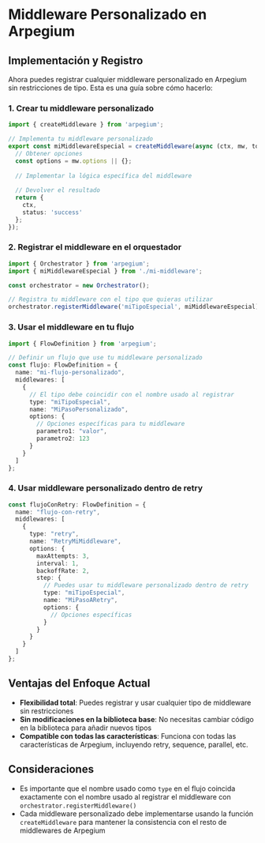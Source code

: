 # Middleware Personalizado en Arpegium

## Implementación y Registro

Ahora puedes registrar cualquier middleware personalizado en Arpegium sin restricciones de tipo. Esta es una guía sobre cómo hacerlo:

### 1. Crear tu middleware personalizado

```typescript
import { createMiddleware } from 'arpegium';

// Implementa tu middleware personalizado
export const miMiddlewareEspecial = createMiddleware(async (ctx, mw, tools) => {
  // Obtener opciones
  const options = mw.options || {};
  
  // Implementar la lógica específica del middleware
  
  // Devolver el resultado
  return {
    ctx,
    status: 'success'
  };
});
```

### 2. Registrar el middleware en el orquestador

```typescript
import { Orchestrator } from 'arpegium';
import { miMiddlewareEspecial } from './mi-middleware';

const orchestrator = new Orchestrator();

// Registra tu middleware con el tipo que quieras utilizar
orchestrator.registerMiddleware('miTipoEspecial', miMiddlewareEspecial);
```

### 3. Usar el middleware en tu flujo

```typescript
import { FlowDefinition } from 'arpegium';

// Definir un flujo que use tu middleware personalizado
const flujo: FlowDefinition = {
  name: "mi-flujo-personalizado",
  middlewares: [
    {
      // El tipo debe coincidir con el nombre usado al registrar
      type: "miTipoEspecial",
      name: "MiPasoPersonalizado",
      options: {
        // Opciones específicas para tu middleware
        parametro1: "valor",
        parametro2: 123
      }
    }
  ]
};
```

### 4. Usar middleware personalizado dentro de retry

```typescript
const flujoConRetry: FlowDefinition = {
  name: "flujo-con-retry",
  middlewares: [
    {
      type: "retry",
      name: "RetryMiMiddleware",
      options: {
        maxAttempts: 3,
        interval: 1,
        backoffRate: 2,
        step: {
          // Puedes usar tu middleware personalizado dentro de retry
          type: "miTipoEspecial",
          name: "MiPasoARetry",
          options: {
            // Opciones específicas
          }
        }
      }
    }
  ]
};
```

## Ventajas del Enfoque Actual

- **Flexibilidad total**: Puedes registrar y usar cualquier tipo de middleware sin restricciones
- **Sin modificaciones en la biblioteca base**: No necesitas cambiar código en la biblioteca para añadir nuevos tipos
- **Compatible con todas las características**: Funciona con todas las características de Arpegium, incluyendo retry, sequence, parallel, etc.

## Consideraciones

- Es importante que el nombre usado como `type` en el flujo coincida exactamente con el nombre usado al registrar el middleware con `orchestrator.registerMiddleware()`
- Cada middleware personalizado debe implementarse usando la función `createMiddleware` para mantener la consistencia con el resto de middlewares de Arpegium
